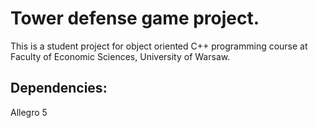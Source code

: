 # Tower defense game project.

This is a student project for object oriented C++ programming course at Faculty of Economic Sciences, University of Warsaw.

## Dependencies:

Allegro 5

